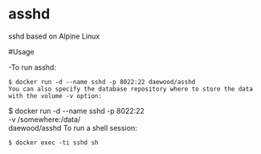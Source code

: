 # asshd
sshd based on Alpine Linux

#Usage

-To run asshd:
```
$ docker run -d --name sshd -p 8022:22 daewood/asshd
You can also specify the database repository where to store the data with the volume -v option:
```
$ docker run -d --name sshd -p 8022:22 \
  -v /somewhere:/data/ \
  daewood/asshd
To run a shell session:
```
$ docker exec -ti sshd sh

